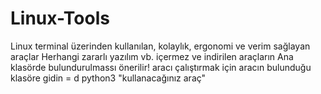 # Linux-Tools
Linux terminal üzerinden kullanılan, kolaylık, ergonomi ve verim sağlayan araçlar
Herhangi zararlı yazılım vb. içermez ve indirilen araçların Ana klasörde bulundurulmassı önerilir!
aracı çalıştırmak için aracın bulunduğu klasöre gidin = d <dizin>
python3 "kullanacağınız araç"
